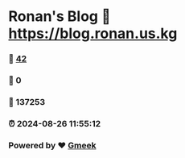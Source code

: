 # Ronan's Blog :link: https://blog.ronan.us.kg 
### :page_facing_up: [42](https://blog.ronan.us.kg/tag.html) 
### :speech_balloon: 0 
### :hibiscus: 137253 
### :alarm_clock: 2024-08-26 11:55:12 
### Powered by :heart: [Gmeek](https://github.com/Meekdai/Gmeek)

